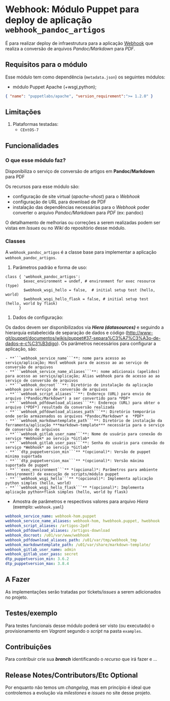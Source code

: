 # Webhook: Módulo Puppet para deploy de aplicação ```webhook_pandoc_artigos```

É para realizar deploy de infraestrutura para a aplicação [Webhook](http://www-git/hook-apps/webhook-pandoc-artigos) que realiza a conversão de arquivos *Pandoc/Markdown* para *PDF*.

## Requisitos para o módulo

Esse módulo tem como dependência (```metadata.json```) os seguintes módulos:

- módulo Puppet Apache (+wsgi,python);

```json
{ "name": "puppetlabs/apache", "version_requirement":">= 1.2.0" }
```

## Limitações

1. Plataformas testadas:
     - ```CEntOS-7```

## Funcionalidades

### O que esse módulo faz?

Disponibiliza o serviço de conversão de artigos em **Pandoc/Markdown** para PDF

Os recursos para esse módulo são:

- configuração de site virtual (*apache-vhost*) para o *Webhook*
- configuração de URL para download de PDF
- instalação das dependências necessárias para o *Webhook* poder converter o arquivo *Pandoc/Markdown* para *PDF* (ex: pandoc)

O detalhamento de melhorias ou correções a serem realizadas podem ser vistas em *Issues* ou no *Wiki* do repositório desse módulo.

### Classes

  A ```webhook_pandoc_artigos``` é a classe base para implementar a aplicação ```webhook_pandoc_artigos```.

1. Parâmetros padrão e forma de uso:

  ```puppet
  class { 'webhook_pandoc_artigos':
          $exec_environment = undef, # environment for exec resource (type)
          $webhook_wsgi_hello = false,  # initial setup test (hello, world)
          $webhook_wsgi_hello_flask = false, # initial setup test (hello, world by flask)
        }
  ```

1. Dados de configuração:

  Os dados devem ser disponibilizados via ***Hiera (datasources)*** e seguindo a hierarquia estabelecida de separação de dados e código (<http://www-git/puppet/documentos/wikis/puppet#37-separa%C3%A7%C3%A3o-de-dados-e-c%C3%B3digo>). Os parâmetros necessários para configurar a aplicação, são:

    - **```webhook_service_name```**: nome para acesso ao serviço/aplicação; Host webhook para de acesso ao ao serviço de conversão de arquivos
    - **```webhook_service_name_aliases```**: nome adicionais (apelidos) para acesso ao serviço/aplicação; Alias webhook para de acesso ao ao serviço de conversão de arquivos
    - **```webhook_docroot```**: Diretório de instalação da aplicação webhook para serviço de conversão de arquivos
    - **```webhook_script_aliases```**: Endereço (URL) para envio de arquivo (*Pandoc/Markdown*) a ser convertido para *PDF*
    - **```webhook_pdfdownload_aliases```**: Endereço (URL) para obter o arquivo (*PDF*) resultado da conversão realizada
    - **```webhook_pdfdownload_aliases_path```**: Diretório temporário onde serão armazenados os arquivos *Pandoc/Markdown* e  *PDF*
    - **```webhook_markdowntemplate_path```**: Diretório de instalação da ferramenta/aplicação ***markdown-template*** necessária para o serviço de conversão de arquivos
    - **```webhook_gitlab_user_name```**: Nome de usuário para conexão do serviço *Webhook* ao serviço *Gitlab*
    - **```webhook_gitlab_user_pass```**: Senha do usuário para conexão do serviço *Webhook* ao serviço *Gitlab*
    - **```dtp_puppetversion_min```** *(opcional)*: Versão de puppet minima suportada
    - **```dtp_puppetversion_max```** *(opcional)*: Versão máxima suportada de puppet
    - **```exec_environment```** *(opcional)*: Parâmetros para ambiente (environment) de execução de scripts/módulo puppet
    - **```webhook_wsgi_hello```** *(opcional)*: Implementa aplicação python simples (hello, world)
    - **```webhook_wsgi_hello_flask```** *(opcional)*: Implementa aplicação python+flask simples (hello, world by flask)


  - Amostra de parâmetros e respectivos valores para arquivo *Hiera* (exemplo: ```webhook.yaml```)

  ```yaml
  webhook_service_name: webhook-hom.puppet
  webhook_service_name_aliases: webhook-hom, hwebhook.puppet, hwebhook
  webhook_script_aliases: /artigos-2pdf
  webhook_pdfdownload_aliases: /artigos-download
  webhook_docroot: /u01/var/www/webhook
  webhook_pdfdownload_aliases_path: /u01/var/tmp/webhook_tmp
  webhook_markdowntemplate_path: /u01/var/share/markdown-template/
  webhook_gitlab_user_name: admin
  webhook_gitlab_user_pass: secret
  dtp_puppetversion_min: 3.6.2
  dtp_puppetversion_max: 3.8.4
  ```

## A Fazer

As implementações serão tratadas por tickets/*issues* a serem adicionados no projeto.

## Testes/exemplo

Para testes funcionais desse módulo poderá ser visto (ou executado) o provisionamento em *Vagrant* segundo o *script* na pasta ```examples```.

## Contribuições

Para contribuir crie sua ***branch*** identificando o *recurso* que irá fazer e ...

## Release Notes/Contributors/Etc **Optional**

Por enquanto não temos um *changelog*, mas em princípio é ideal que controlemos a evolução via *milestones* e *issues* no site desse projeto.
